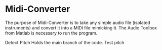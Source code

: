 # Midi-Converter
The purpose of Midi-Converter is to take any simple audio file (isolated instruments) and convert it into a MIDI file mimicking it. The Audio Toolbox from Matlab is necessary to run the program.

Detect Pitch Holds the main branch of the code. Test pitch
